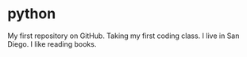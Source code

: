 # python
My first repository on GitHub.
Taking my first coding class.
I live in San Diego.
I like reading books.
